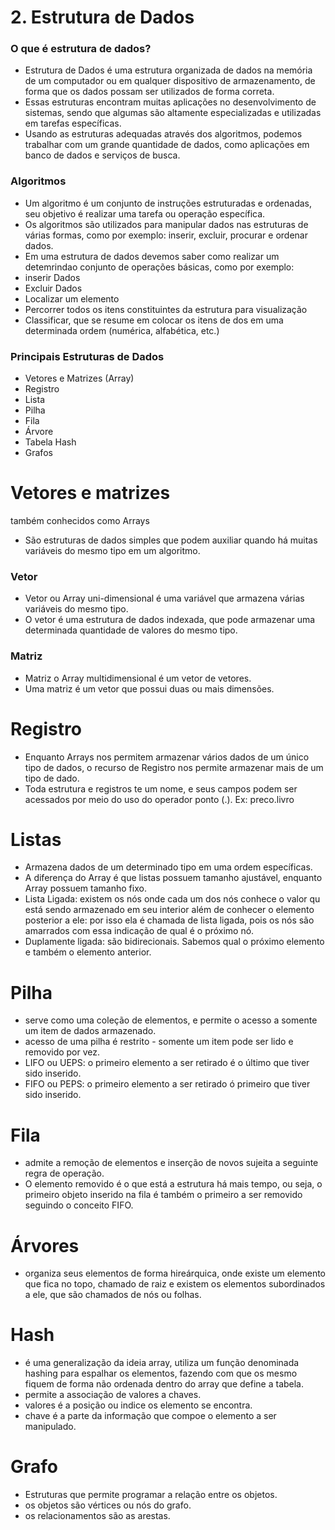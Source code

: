 # 2. Estrutura de Dados

### O que é estrutura de dados?

- Estrutura de Dados é uma estrutura organizada de dados na memória de um computador ou em qualquer dispositivo de armazenamento, de forma que os dados possam ser utilizados de forma correta.
- Essas estruturas encontram muitas aplicações no desenvolvimento de sistemas, sendo que algumas são altamente especializadas e utilizadas em tarefas específicas.
- Usando as estruturas adequadas através dos algoritmos, podemos trabalhar com um grande quantidade de dados, como aplicações em banco de dados e serviços de busca.

### Algoritmos

- Um algoritmo é um conjunto de instruções estruturadas e ordenadas, seu objetivo é realizar uma tarefa ou operação específica.
- Os algoritmos são utilizados para manipular dados nas estruturas de várias formas, como por exemplo: inserir, excluir, procurar e ordenar dados.
- Em uma estrutura de dados devemos saber como realizar um detemrindao conjunto de operações básicas, como por exemplo:
- inserir Dados
- Excluir Dados
- Localizar um elemento
- Percorrer todos os itens constituintes da estrutura para visualização
- Classificar, que se resume em colocar os itens de dos em uma determinada ordem (numérica, alfabética, etc.)

### Principais Estruturas de Dados

- Vetores e Matrizes (Array)
- Registro
- Lista
- Pilha
- Fila
- Árvore
- Tabela Hash
- Grafos

# Vetores e matrizes

também conhecidos como Arrays

- São estruturas de dados simples que podem auxiliar quando há muitas variáveis do mesmo tipo em um algoritmo.

### Vetor

- Vetor ou Array uni-dimensional é uma variável que armazena várias variáveis do mesmo tipo.
- O vetor é uma estrutura de dados indexada, que pode armazenar uma determinada quantidade de valores do mesmo tipo.

### Matriz

- Matriz o Array multidimensional é um vetor de vetores.
- Uma matriz é um vetor que possui duas ou mais dimensões.

# Registro

- Enquanto Arrays nos permitem armazenar vários dados de um único tipo de dados, o recurso de Registro nos permite armazenar mais de um tipo de dado.
- Toda estrutura e registros te um nome, e seus campos podem ser acessados por meio do uso do operador ponto (.). Ex: preco.livro

# Listas

- Armazena dados de um determinado tipo em uma ordem específicas.
- A diferença do Array é  que listas possuem tamanho ajustável, enquanto Array possuem tamanho fixo.
- Lista Ligada: existem os nós onde cada um dos nós conhece o valor qu está sendo armazenado em seu interior além de conhecer o elemento posterior a ele: por isso ela é chamada de lista ligada, pois os nós são amarrados com essa indicação de qual é o próximo nó.
- Duplamente ligada: são bidirecionais. Sabemos qual o próximo elemento e também o elemento anterior.

# Pilha

- serve como uma coleção de elementos, e permite o acesso a somente um item de dados armazenado.
- acesso de uma pilha é restrito - somente um item pode ser lido e removido por vez.
- LIFO ou UEPS: o primeiro elemento a ser retirado é o último que tiver sido inserido.
- FIFO ou PEPS: o primeiro elemento a ser retirado ó primeiro que tiver sido inserido.

# Fila

- admite a remoção de elementos e inserção de novos sujeita a seguinte regra de operação.
- O elemento  removido é o que está a estrutura há mais tempo, ou seja, o primeiro objeto inserido na fila é também o primeiro a ser removido seguindo o conceito FIFO.

# Árvores

- organiza seus elementos de forma hireárquica, onde existe um elemento que fica no topo, chamado de raiz e existem os elementos subordinados a ele, que são chamados de nós ou folhas.

# Hash

- é uma generalização da ideia array, utiliza um função denominada hashing para espalhar os elementos, fazendo com que os mesmo fiquem de forma não ordenada dentro do array que define a tabela.
- permite a associação de valores a chaves.
- valores é a posição ou indice os elemento se encontra.
- chave é a parte da informação que compoe o elemento a ser manipulado.

# Grafo

- Estruturas que permite programar a relação entre os objetos.
- os objetos são vértices ou nós do grafo.
- os relacionamentos são as arestas.